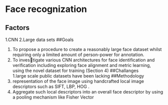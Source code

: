 # Face recognization<br>
## Factors<br>
1.CNN
2.Large data sets
##Goals<br>
1. To propose a procedure to create a reasonably large face dataset whilst requiring only a limited amount of person-power for annotation.
2. To investigate various CNN architectures for face identification and verification including exploring face alignment and metric learning, using the novel dataset for training (Section 4)
##Challanges<br>
1.large scale public datasets have been lacking
##Methodology<br>
1. representation of the face image using handcrafted local image descriptors such as SIFT, LBP, HOG .
2. Aggregate such local descriptors into an overall face descriptor by using a
pooling mechanism like Fisher Vector
